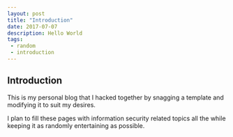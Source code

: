 ```yaml
---
layout: post
title: "Introduction"
date: 2017-07-07
description: Hello World
tags:
 - random
 - introduction
---
```


## Introduction

This is my personal blog that I hacked together by snagging a template and modifying it to suit my desires.  

I plan to fill these pages with information security related topics all the while keeping it as randomly entertaining as possible.  
